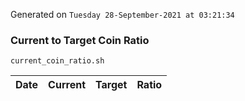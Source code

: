 Generated on `Tuesday 28-September-2021 at 03:21:34`

### Current to Target Coin Ratio
`current_coin_ratio.sh`

Date|Current|Target|Ratio
---|---|---|---
